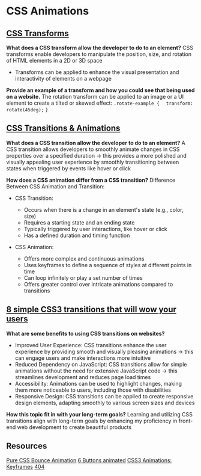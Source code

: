 # CSS  Animations

## [CSS Transforms](https://learn.shayhowe.com/advanced-html-css/css-transforms/)
**What does a CSS transform allow the developer to do to an element?**
CSS transforms enable developers to manipulate the position, size, and rotation of HTML elements in a 2D or 3D space
- Transforms can be applied to enhance the visual presentation and interactivity of elements on a webpage

**Provide an example of a transform and how you could see that being used on a website.**
The rotation transform can be applied to an image or a UI element to create a tilted or skewed effect:
`.rotate-example {`
`  transform: rotate(45deg);`
`}`


## [CSS Transitions & Animations](https://learn.shayhowe.com/advanced-html-css/transitions-animations/)
**What does a CSS transition allow the developer to do to an element?**
A CSS transition allows developers to smoothly animate changes in CSS properties over a specified duration -> this provides a more polished and visually appealing user experience by smoothly transitioning between states when triggered by events like hover or click

**How does a CSS animation differ from a CSS transition?**
Difference Between CSS Animation and Transition:
- CSS Transition:
  - Occurs when there is a change in an element's state (e.g., color, size)
  - Requires a starting state and an ending state
  - Typically triggered by user interactions, like hover or click
  - Has a defined duration and timing function

- CSS Animation:
  - Offers more complex and continuous animations
  - Uses keyframes to define a sequence of styles at different points in time
  -  Can loop infinitely or play a set number of times
  - Offers greater control over intricate animations compared to transitions

## [8 simple CSS3 transitions that will wow your users](https://www.webdesignerdepot.com/2014/05/8-simple-css3-transitions-that-will-wow-your-users)
**What are some benefits to using CSS transitions on websites?**
- Improved User Experience: CSS transitions enhance the user experience by providing smooth and visually pleasing animations -> this can engage users and make interactions more intuitive
- Reduced Dependency on JavaScript: CSS transitions allow for simple animations without the need for extensive JavaScript code -> this streamlines development and reduces page load times
- Accessibility: Animations can be used to highlight changes, making them more noticeable to users, including those with disabilities
- Responsive Design: CSS transitions can be applied to create responsive design elements, adapting smoothly to various screen sizes and devices

**How this topic fit in with your long-term goals?**
Learning and utilizing CSS transitions align with long-term goals by enhancing my proficiency in front-end web development to create beautiful products

## Resources
[Pure CSS Bounce Animation](https://codepen.io/dp_lewis/pen/QWMxRR)
[6 Buttons animated](https://codepen.io/retyui/pen/ByoaXV)
[CSS3 Animations: Keyframes](https://codepen.io/akshaychauhan/pen/dyBqVo)
[404](https://codepen.io/kieranfivestars/pen/MYdQxX)